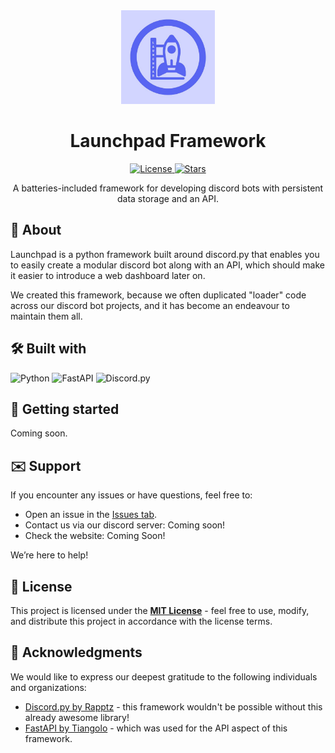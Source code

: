 <!--
Credit for this README where credit's due:
- https://github.com/othneildrew/Best-README-Template/blob/main/README.md
- https://github.com/Louis3797/awesome-readme-template

These two templates have been extremely helpful when creating my own README template
and I've drawn inspiration from them heavily.

Please keep this acknowledgement in further modifications of the README file, though
it's not like I can tell you what to do. I'm just a comment in a text file.

Copyright 2025 (c) HyScript7
-->

<div align="center">
  <!-- Logo or Icon -->
  <a href="https://github.com/launchpadfw/launchpad">
    <img src="logo.png" alt="logo" width="150" height="auto" />
  </a>
  <h1>Launchpad Framework</h1>
  <!-- Badges -->
  <p>
  <a href="https://github.com/launchpadfw/launchpad/blob/master/LICENSE">
      <img src="https://img.shields.io/github/license/launchpadfw/launchpad.svg?style=for-the-badge" alt="License" />
    </a>
    <a href="https://github.com/launchpadfw/launchpad/stargazers">
      <img src="https://img.shields.io/github/stars/launchpadfw/launchpad.svg?style=for-the-badge" alt="Stars">
    </a>
  </p>
  <!-- Short Description -->
  <p>
  A batteries-included framework for developing discord bots with persistent
  data storage and an API.
  </p>
</div>

<a id="about"></a>

## 🚀 About

Launchpad is a python framework built around discord.py that enables you
to easily create a modular discord bot along with an API, which should make
it easier to introduce a web dashboard later on.

We created this framework, because we often duplicated "loader" code across
our discord bot projects, and it has become an endeavour to maintain them
all.

<a id="built-with"></a>

## 🛠️ Built with

![Python](https://img.shields.io/badge/python-3670A0?style=for-the-badge&logo=python&logoColor=ffdd54)
![FastAPI](https://img.shields.io/badge/FastAPI-005571?style=for-the-badge&logo=fastapi)
![Discord.py](https://img.shields.io/badge/Discord.py-%23376ea1.svg?style=for-the-badge&logo=discord&logoColor=white)

<a id="getting-started"></a>

## 🏁 Getting started

Coming soon.

<a id="support"></a>

## ✉️ Support

If you encounter any issues or have questions, feel free to:

- Open an issue in the [Issues tab](https://github.com/launchpadfw/launchpad/issues).
- Contact us via our discord server: Coming soon!
- Check the website: Coming Soon!

We’re here to help!

<a id="license"></a>

## 📄 License

This project is licensed under the **[MIT License](LICENSE)** - feel free to use, modify, and distribute this project in accordance with the license terms.

<a id="acknowledgments"></a>

## 💖 Acknowledgments

We would like to express our deepest gratitude to the following individuals and organizations:

- [Discord.py by Rapptz](https://github.com/Rapptz/discord.py) - this framework wouldn't be possible without this already awesome library!
- [FastAPI by Tiangolo](https://github.com/fastapi/fastapi) - which was used for the API aspect of this framework.
